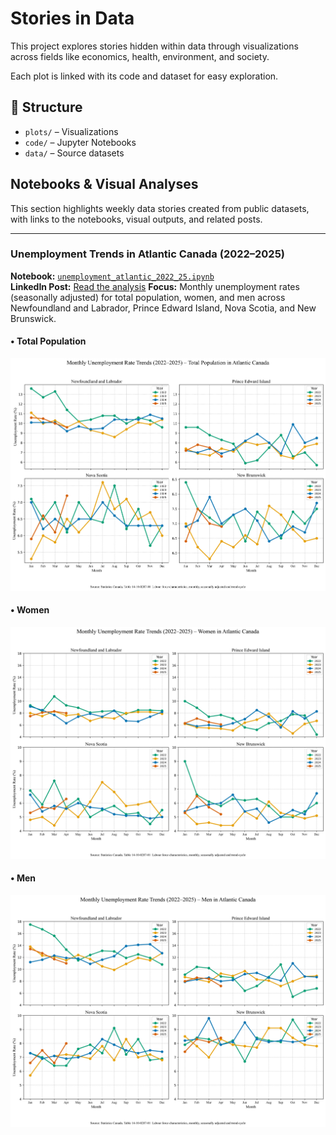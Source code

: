 # Stories in Data

This project explores stories hidden within data through visualizations across fields like economics, health, environment, and society.

Each plot is linked with its code and dataset for easy exploration.

## 📂 Structure
- `plots/` – Visualizations
- `code/` – Jupyter Notebooks
- `data/` – Source datasets


## Notebooks & Visual Analyses

This section highlights weekly data stories created from public datasets, with links to the notebooks, visual outputs, and related posts.

---

### Unemployment Trends in Atlantic Canada (2022–2025)

**Notebook:** [`unemployment_atlantic_2022_25.ipynb`](Code/unemployment_atlantic_2022_25.ipynb)  
**LinkedIn Post:** [Read the analysis]([https://www.linkedin.com/in/your-post-link-here](https://www.linkedin.com/posts/saeed-saffari_unemployment-atlanticcanada-datavisualization-activity-7333095891005816832-tr6e?utm_source=share&utm_medium=member_desktop&rcm=ACoAABxmMQ8BrNvrJPWFJDGu5MP-misJR-duct8))  
**Focus:** Monthly unemployment rates (seasonally adjusted) for total population, women, and men across Newfoundland and Labrador, Prince Edward Island, Nova Scotia, and New Brunswick.


#### • Total Population
![Unemployment Total](plots/unemp_total_atlantic_2022_25.png)

#### • Women
![Unemployment Women](plots/unemp_women_atlantic_2022_25.png)

#### • Men
![Unemployment Men](plots/unemp_men_atlantic_2022_25.png)




